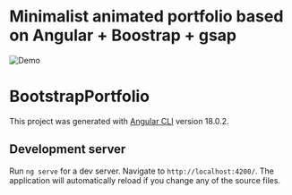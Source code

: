 # Minimalist animated portfolio based on Angular + Boostrap + gsap

![Demo](public/clip.gif)

# BootstrapPortfolio

This project was generated with [Angular CLI](https://github.com/angular/angular-cli) version 18.0.2.

## Development server

Run `ng serve` for a dev server. Navigate to `http://localhost:4200/`. The application will automatically reload if you change any of the source files.